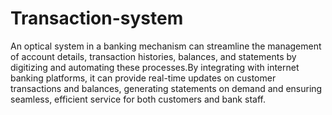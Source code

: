# Transaction-system

An optical system in a banking mechanism can streamline the management of account details, transaction histories, balances, and statements by digitizing and automating these processes.By integrating with internet banking platforms, it can provide real-time updates on customer transactions and balances, generating statements on demand and ensuring seamless, efficient service for both customers and bank staff.
